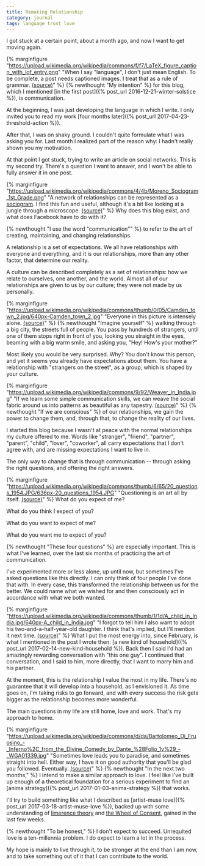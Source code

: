 ```yaml
---
title: Remaking Relationship
category: journal
tags: language trust love
---
```


I got stuck at a certain point, about a month ago, and now I want to get moving again.

{% marginfigure "https://upload.wikimedia.org/wikipedia/commons/f/f7/LaTeX_figure_caption_with_lof_entry.png" "When I say \"language\", I don't just mean English. To be complete, a post needs captioned images. I treat that as a rule of grammar. [(source)](https://commons.wikimedia.org/wiki/File:LaTeX_figure_caption_with_lof_entry.png)" %}
{% newthought "My intention" %} for this blog, which I mentioned [in the first post]({% post_url 2016-12-21-winter-solstice %}), is communication.

At the beginning, I was just developing the language in which I write. I only invited you to read my work [four months later]({% post_url 2017-04-23-threshold-action %}).

After that, I was on shaky ground. I couldn't quite formulate what I was asking you for. Last month I realized part of the reason why: I hadn't really shown you my motivation.

At that point I got stuck, trying to write an article on social networks. This is my second try. There's a question I want to answer, and I won't be able to fully answer it in one post.

{% marginfigure "https://upload.wikimedia.org/wikipedia/commons/4/4b/Moreno_Sociogram_1st_Grade.png" "A network of relationships can be represented as a [sociogram](https://en.wikipedia.org/wiki/Sociogram). I find this fun and useful, although it's a bit like looking at a jungle through a microscope. [(source)](https://en.wikipedia.org/wiki/File:Moreno_Sociogram_1st_Grade.png)" %}
Why does this blog exist, and what does Facebook have to do with it?

{% newthought "I use the word \"communication\"" %} to refer to the art of creating, maintaining, and changing relationships.

A relationship is a set of expectations. We all have relationships with everyone and everything, and it is our relationships, more than any other factor, that determine our reality.

A culture can be described completely as a set of relationships: how we relate to ourselves, one another, and the world. Almost all of our relationships are given to us by our culture; they were not made by us personally.

{% marginfigure "https://upload.wikimedia.org/wikipedia/commons/thumb/0/05/Camden_town_2.jpg/640px-Camden_town_2.jpg" "Everyone in this picture is intensely alone. [(source)](https://commons.wikimedia.org/wiki/File:Camden_town_2.jpg)" %}
{% newthought "Imagine yourself" %} walking through a big city, the streets full of people. You pass by hundreds of strangers, until one of them stops right in front of you, looking you straight in the eyes, beaming with a big warm smile, and asking you, "Hey! How's your mother?"

Most likely you would be very surprised. Why? You don't know this person, and yet it seems you already have expectations about them. You have a relationship with "strangers on the street", as a group, which is shaped by your culture.

{% marginfigure "https://upload.wikimedia.org/wikipedia/commons/9/92/Weaver_in_India.jpg" "If we learn some simple communication skills, we can weave the social fabric around us into patterns as beautiful as any tapestry. [(source)](https://commons.wikimedia.org/wiki/File:Weaver_in_India.jpg)" %}
{% newthought "If we are conscious" %} of our relationships, we gain the power to change them, and, through that, to change the reality of our lives.

I started this blog because I wasn't at peace with the normal relationships my culture offered to me. Words like "stranger", "friend", "partner", "parent", "child", "lover", "coworker", all carry expectations that I don't agree with, and are missing expectations I want to live in.

The only way to change that is through communication -- through asking the right questions, and offering the right answers.

{% marginfigure "https://upload.wikimedia.org/wikipedia/commons/thumb/6/65/20_questions_1954.JPG/636px-20_questions_1954.JPG" "Questioning is an art all by itself. [(source)](https://commons.wikimedia.org/wiki/File:20_questions_1954.JPG)" %}
What do you expect of me?

What do you think I expect of you?

What do you want to expect of me?

What do you want me to expect of you?

{% newthought "These four questions" %} are especially important. This is what I've learned, over the last six months of practicing the art of communication.

I've experimented more or less alone, up until now, but sometimes I've asked questions like this directly. I can only think of four people I've done that with. In every case, this transformed the relationship between us for the better. We could name what we wished for and then consciously act in accordance with what we both wanted.

{% marginfigure "https://upload.wikimedia.org/wikipedia/commons/thumb/1/1d/A_child_in_India.jpg/640px-A_child_in_India.jpg" "I forgot to tell him I also want to adopt his two-and-a-half-year-old daughter. I think that's implied, but I'll mention it next time. [(source)](https://commons.wikimedia.org/wiki/File:A_child_in_India.jpg)" %}
What I put the most energy into, since February, is what I mentioned in the post I wrote then: [a new kind of household]({% post_url 2017-02-14-new-kind-household %}). Back then I said I'd had an amazingly rewarding conversation with "this one guy". I continued that conversation, and I said to him, more directly, that I want to marry him and his partner.

At the moment, this is the relationship I value the most in my life. There's no guarantee that it will develop into a household, as I envisioned it. As time goes on, I'm taking risks to go forward, and with every success the risk gets bigger as the relationship becomes more wonderful.

The main questions in my life are still home, love and work. That's my approach to home.

{% marginfigure "https://upload.wikimedia.org/wikipedia/commons/d/da/Bartolomeo_Di_Fruosino_-_Inferno%2C_from_the_Divine_Comedy_by_Dante_%28Folio_1v%29_-_WGA01339.jpg" "Sometimes love leads you to paradise, and sometimes straight into hell. Either way, I have it on good authority that you'll be glad you followed. Eventually. [(source)](https://commons.wikimedia.org/wiki/File:Bartolomeo_Di_Fruosino_-_Inferno,_from_the_Divine_Comedy_by_Dante_(Folio_1v)_-_WGA01339.jpg)" %}
{% newthought "In the next two months," %} I intend to make a similar approach to love. I feel like I've built up enough of a theoretical foundation for a serious experiment to find an [anima strategy]({% post_url 2017-01-03-anima-strategy %}) that works.

I'll try to build something like what I described as [artist-muse love]({% post_url 2017-03-18-artist-muse-love %}), backed up with some understanding of [limerence theory](https://en.wikipedia.org/wiki/Limerence) and [the Wheel of Consent](https://bettymartin.org/videos/), gained in the last few weeks.

{% newthought "To be honest," %} I don't expect to succeed. Unrequited love is a ten-millennia problem. I do expect to learn a lot in the process.

My hope is mainly to live through it, to be stronger at the end than I am now, and to take something out of it that I can contribute to the world.
